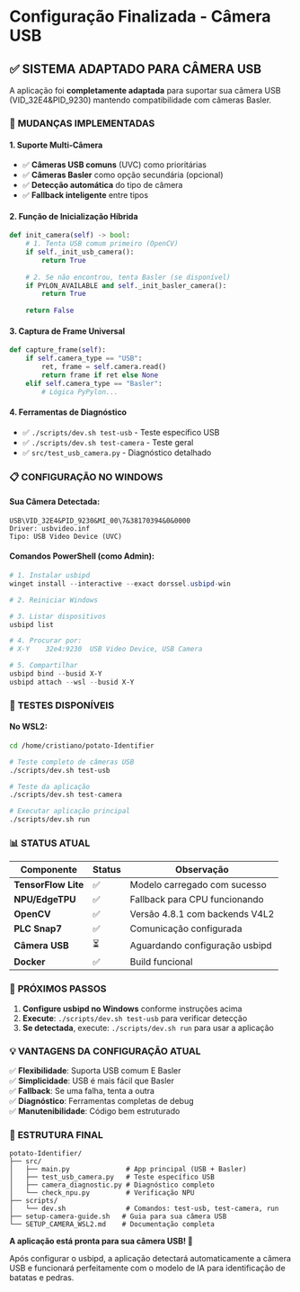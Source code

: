 # Configuração Finalizada - Câmera USB

## ✅ SISTEMA ADAPTADO PARA CÂMERA USB

A aplicação foi **completamente adaptada** para suportar sua câmera USB (VID_32E4&PID_9230) mantendo compatibilidade com câmeras Basler.

### 🔄 **MUDANÇAS IMPLEMENTADAS**

#### **1. Suporte Multi-Câmera**
- ✅ **Câmeras USB comuns** (UVC) como prioritárias
- ✅ **Câmeras Basler** como opção secundária (opcional)
- ✅ **Detecção automática** do tipo de câmera
- ✅ **Fallback inteligente** entre tipos

#### **2. Função de Inicialização Híbrida**
```python
def init_camera(self) -> bool:
    # 1. Tenta USB comum primeiro (OpenCV)
    if self._init_usb_camera():
        return True
    
    # 2. Se não encontrou, tenta Basler (se disponível)
    if PYLON_AVAILABLE and self._init_basler_camera():
        return True
        
    return False
```

#### **3. Captura de Frame Universal**
```python
def capture_frame(self):
    if self.camera_type == "USB":
        ret, frame = self.camera.read()
        return frame if ret else None
    elif self.camera_type == "Basler":
        # Lógica PyPylon...
```

#### **4. Ferramentas de Diagnóstico**
- ✅ `./scripts/dev.sh test-usb` - Teste específico USB
- ✅ `./scripts/dev.sh test-camera` - Teste geral
- ✅ `src/test_usb_camera.py` - Diagnóstico detalhado

### 📋 **CONFIGURAÇÃO NO WINDOWS**

#### **Sua Câmera Detectada:**
```
USB\VID_32E4&PID_9230&MI_00\7&38170394&0&0000
Driver: usbvideo.inf
Tipo: USB Video Device (UVC)
```

#### **Comandos PowerShell (como Admin):**
```powershell
# 1. Instalar usbipd
winget install --interactive --exact dorssel.usbipd-win

# 2. Reiniciar Windows

# 3. Listar dispositivos  
usbipd list

# 4. Procurar por:
# X-Y    32e4:9230  USB Video Device, USB Camera

# 5. Compartilhar
usbipd bind --busid X-Y
usbipd attach --wsl --busid X-Y
```

### 🧪 **TESTES DISPONÍVEIS**

#### **No WSL2:**
```bash
cd /home/cristiano/potato-Identifier

# Teste completo de câmeras USB
./scripts/dev.sh test-usb

# Teste da aplicação
./scripts/dev.sh test-camera

# Executar aplicação principal
./scripts/dev.sh run
```

### 📊 **STATUS ATUAL**

| Componente | Status | Observação |
|------------|--------|------------|
| **TensorFlow Lite** | ✅ | Modelo carregado com sucesso |
| **NPU/EdgeTPU** | ✅ | Fallback para CPU funcionando |
| **OpenCV** | ✅ | Versão 4.8.1 com backends V4L2 |
| **PLC Snap7** | ✅ | Comunicação configurada |
| **Câmera USB** | ⏳ | Aguardando configuração usbipd |
| **Docker** | ✅ | Build funcional |

### 🎯 **PRÓXIMOS PASSOS**

1. **Configure usbipd no Windows** conforme instruções acima
2. **Execute**: `./scripts/dev.sh test-usb` para verificar detecção
3. **Se detectada**, execute: `./scripts/dev.sh run` para usar a aplicação

### 💡 **VANTAGENS DA CONFIGURAÇÃO ATUAL**

✅ **Flexibilidade**: Suporta USB comum E Basler  
✅ **Simplicidade**: USB é mais fácil que Basler  
✅ **Fallback**: Se uma falha, tenta a outra  
✅ **Diagnóstico**: Ferramentas completas de debug  
✅ **Manutenibilidade**: Código bem estruturado  

### 🔧 **ESTRUTURA FINAL**

```
potato-Identifier/
├── src/
│   ├── main.py              # App principal (USB + Basler)
│   ├── test_usb_camera.py   # Teste específico USB
│   ├── camera_diagnostic.py # Diagnóstico completo
│   └── check_npu.py         # Verificação NPU
├── scripts/
│   └── dev.sh               # Comandos: test-usb, test-camera, run
├── setup-camera-guide.sh   # Guia para sua câmera USB
└── SETUP_CAMERA_WSL2.md    # Documentação completa
```

**A aplicação está pronta para sua câmera USB! 🎉**

Após configurar o usbipd, a aplicação detectará automaticamente a câmera USB e funcionará perfeitamente com o modelo de IA para identificação de batatas e pedras.
